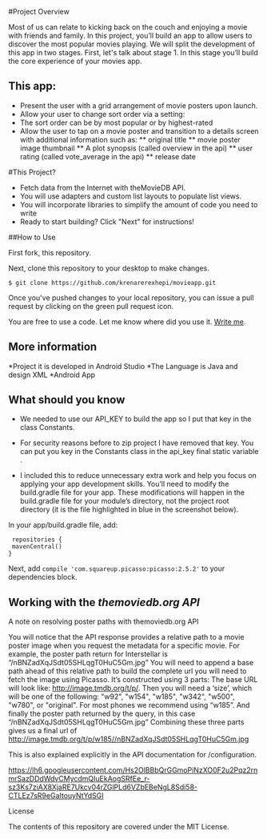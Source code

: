 
#Project Overview

Most of us can relate to kicking back on the couch and enjoying a movie with friends and family. In this project, you’ll build an app to allow users to discover the most popular movies playing. We will split the development of this app in two stages. First, let's talk about stage 1. In this stage you’ll build the core experience of your movies app.

## This app:

* Present the user with a grid arrangement of movie posters upon launch.
* Allow your user to change sort order via a setting:
* The sort order can be by most popular or by highest-rated
* Allow the user to tap on a movie poster and transition to a details screen with additional information such as:
  ** original title
** movie poster image thumbnail
** A plot synopsis (called overview in the api)
** user rating (called vote_average in the api)
** release date

#This Project?

* Fetch data from the Internet with theMovieDB API.
* You will use adapters and custom list layouts to populate list views.
* You will incorporate libraries to simplify the amount of code you need to write
* Ready to start building? Click "Next" for instructions!
 
##How to Use

First fork, this repository.

Next, clone this repository to your desktop to make changes.

``` $ git clone https://github.com/krenarerexhepi/movieapp.git ```

Once you've pushed changes to your local repository, you can issue a pull request by clicking on the green pull request icon.

You are free to use a code. Let me know where did you use it. [Write me](krenare@outlook.com).

## More information

*Project it is developed in Android Studio
*The Language is Java and design XML
*Android App


## What should you know 

* We needed to use our API_KEY to build the app so I put that key in the class Constants.
* For security reasons before to zip project I have removed that  key. You can put you key in the Constants class in the api_key final static variable . 

* I included this to reduce unnecessary extra work and help you focus on applying your app development skills.
You’ll need to modify the build.gradle file for your app. These modifications will happen in the build.gradle file for your module’s directory, not the project root directory (it is the file highlighted in blue in the screenshot below).

In your app/build.gradle file, add:
```
 repositories {
 mavenCentral()
}
```
Next, add  ``` compile 'com.squareup.picasso:picasso:2.5.2' ``` to your dependencies block.

## Working with the _themoviedb.org API_

A note on resolving poster paths with themoviedb.org API

You will notice that the API response provides a relative path to a movie poster image when you request the metadata for a specific movie.
For example, the poster path return for Interstellar is “/nBNZadXqJSdt05SHLqgT0HuC5Gm.jpg”
You will need to append a base path ahead of this relative path to build the complete url you will need to fetch the image using Picasso.
It’s constructed using 3 parts:
The base URL will look like: http://image.tmdb.org/t/p/.
Then you will need a ‘size’, which will be one of the following: "w92", "w154", "w185", "w342", "w500", "w780", or "original". For most phones we recommend using “w185”.
And finally the poster path returned by the query, in this case “/nBNZadXqJSdt05SHLqgT0HuC5Gm.jpg”
Combining these three parts gives us a final url of http://image.tmdb.org/t/p/w185//nBNZadXqJSdt05SHLqgT0HuC5Gm.jpg 
 
This is also explained explicitly in the API documentation for /configuration.

https://lh6.googleusercontent.com/Hs2OlBBbQrGGmoPiNzXO0F2u2Pqz2rnmrSazDDdWdvCMycdmQIuEkAogSRfEe_r-sz3Ks7ziAX8XjaRE7Ukcv04rZGlPLd6VZbEBeNgL8Sdi58-CTLEz7sR9eGaItouyNtYdSGI

License

The contents of this repository are covered under the MIT License.
